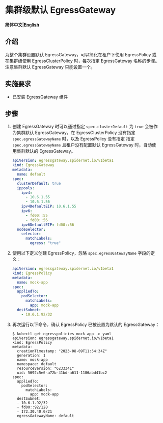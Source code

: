 # 集群级默认 EgressGateway

**简体中文**|[**English**](./ClusterDefaultEgressGateway.en.md)

## 介绍

为整个集群设置默认 EgressGateway，可以简化在租户下使用 EgressPolicy 或在集群级使用 EgressClusterPolicy 时，每次指定 EgressGateway 名称的步骤。注意集群默认 EgressGateway 只能设置一个。

## 实施要求

* 已安装 EgressGateway 组件

## 步骤

1. 创建 EgressGateway 时可以通过指定 `spec.clusterDefault` 为 `true` 会被作为集群默认 EgressGateway，在 EgressClusterPolicy 没有指定 `spec.egressGatewayName` 时，以及 EgressPolicy 没有指定 指定 `spec.egressGatewayName` 且租户没有配置默认 EgressGateway 时，自动使用集群默认的 EgressGateway。

    ```yaml
    apiVersion: egressgateway.spidernet.io/v1beta1
    kind: EgressGateway
    metadata:
      name: default
    spec:
      clusterDefault: true
      ippools:
        ipv4:
          - 10.6.1.55
          - 10.6.1.56
        ipv4DefaultEIP: 10.6.1.55
        ipv6:
          - fd00::55
          - fd00::56
        ipv6DefaultEIP: fd00::56
      nodeSelector:
        selector:
          matchLabels:
            egress: "true"    
    ```

2. 使用以下定义创建 EgressPolicy，忽略 `spec.egressGatewayName` 字段的定义：

    ```yaml
    apiVersion: egressgateway.spidernet.io/v1beta1
    kind: EgressPolicy
    metadata:
      name: mock-app
    spec:
      appliedTo:
        podSelector:
          matchLabels:
            app: mock-app
      destSubnet:
        - 10.6.1.92/32
    ```

3. 再次运行以下命令，确认 EgressPolicy 已被设置为默认的 EgressGateway：

    ```shell
    $ kubectl get egresspolicies mock-app -o yaml
    apiVersion: egressgateway.spidernet.io/v1beta1
    kind: EgressPolicy
    metadata:
      creationTimestamp: "2023-08-09T11:54:34Z"
      generation: 1
      name: mock-app
      namespace: default
      resourceVersion: "6233341"
      uid: 5692c5e6-a72b-41bd-a611-1106abd41bc2
    spec:
      appliedTo:
        podSelector:
          matchLabels:
            app: mock-app
      destSubnet:
      - 10.6.1.92/32
      - fd00::92/128
      - 172.30.40.0/21
      egressGatewayName: default
    ```
